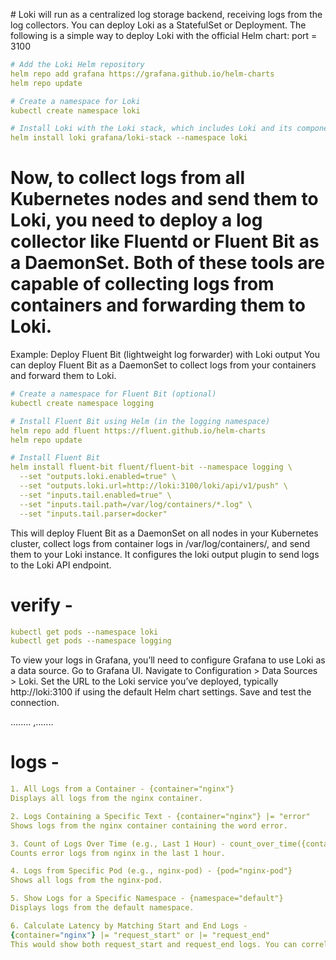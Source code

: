 # Loki will run as a centralized log storage backend, receiving logs from the log collectors. You can deploy Loki as a StatefulSet or Deployment. The following is a simple way to deploy Loki with the official Helm chart: port = 3100
```yml
# Add the Loki Helm repository
helm repo add grafana https://grafana.github.io/helm-charts
helm repo update

# Create a namespace for Loki
kubectl create namespace loki

# Install Loki with the Loki stack, which includes Loki and its components like Loki itself and some helper tools
helm install loki grafana/loki-stack --namespace loki
```

# Now, to collect logs from all Kubernetes nodes and send them to Loki, you need to deploy a log collector like Fluentd or Fluent Bit as a DaemonSet. Both of these tools are capable of collecting logs from containers and forwarding them to Loki.
Example: Deploy Fluent Bit (lightweight log forwarder) with Loki output
You can deploy Fluent Bit as a DaemonSet to collect logs from your containers and forward them to Loki.
```yml
# Create a namespace for Fluent Bit (optional)
kubectl create namespace logging

# Install Fluent Bit using Helm (in the logging namespace)
helm repo add fluent https://fluent.github.io/helm-charts
helm repo update

# Install Fluent Bit
helm install fluent-bit fluent/fluent-bit --namespace logging \
  --set "outputs.loki.enabled=true" \
  --set "outputs.loki.url=http://loki:3100/loki/api/v1/push" \
  --set "inputs.tail.enabled=true" \
  --set "inputs.tail.path=/var/log/containers/*.log" \
  --set "inputs.tail.parser=docker"
```
This will deploy Fluent Bit as a DaemonSet on all nodes in your Kubernetes cluster, collect logs from container logs in /var/log/containers/, and send them to your Loki instance. It configures the loki output plugin to send logs to the Loki API endpoint.

# verify - 
```yml
kubectl get pods --namespace loki
kubectl get pods --namespace logging
```
To view your logs in Grafana, you’ll need to configure Grafana to use Loki as a data source.
Go to Grafana UI.
Navigate to Configuration > Data Sources > Loki.
Set the URL to the Loki service you’ve deployed, typically http://loki:3100 if using the default Helm chart settings.
Save and test the connection.

........
,.......
# logs - 
```yml
1. All Logs from a Container - {container="nginx"}
Displays all logs from the nginx container.

2. Logs Containing a Specific Text - {container="nginx"} |= "error"
Shows logs from the nginx container containing the word error.

3. Count of Logs Over Time (e.g., Last 1 Hour) - count_over_time({container="nginx", level="error"}[1h])
Counts error logs from nginx in the last 1 hour.

4. Logs from Specific Pod (e.g., nginx-pod) - {pod="nginx-pod"}
Shows all logs from the nginx-pod.

5. Show Logs for a Specific Namespace - {namespace="default"}
Displays logs from the default namespace.

6. Calculate Latency by Matching Start and End Logs - 
{container="nginx"} |= "request_start" or |= "request_end"
This would show both request_start and request_end logs. You can correlate the start and end logs manually or with external tools to calculate latency.
```




